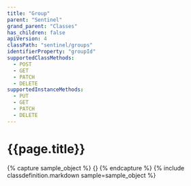 ```yaml
---
title: "Group"
parent: "Sentinel"
grand_parent: "Classes"
has_children: false
apiVersion: 4
classPath: "sentinel/groups"
identifierProperty: "groupId"
supportedClassMethods:
  - POST
  - GET
  - PATCH
  - DELETE
supportedInstanceMethods:
  - PUT
  - GET
  - PATCH
  - DELETE
---
```

# {{page.title}}

{% capture sample_object %}
{}
{% endcapture %}
{% include classdefinition.markdown sample=sample_object %}